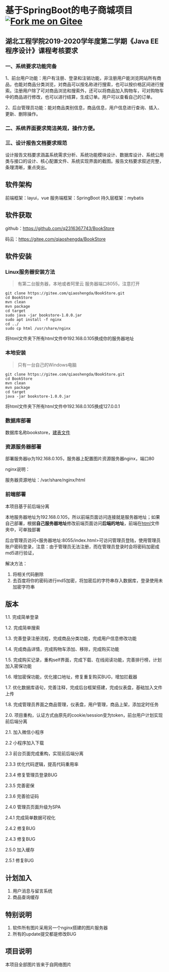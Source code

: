 # 基于SpringBoot的电子商城项目[![Fork me on Gitee](https://gitee.com/qiaoshengda/BookStore/widgets/widget_5.svg)](https://gitee.com/qiaoshengda/BookStore)

## 湖北工程学院2019-2020学年度第二学期《Java EE程序设计》课程考核要求

### 一、系统要求功能完备 

​	1、前台用户功能：用户有注册、登录和注销功能，非注册用户能浏览网站所有商品，也能对商品分类浏览，对商品可以按名称进行搜索，也可以按价格区间进行搜索。注册用户除了可对商品浏览和搜索外，还可以将商品加入购物车，可对购物车中的商品进行修改，也可以进行结算，生成订单。用户可以查看自己的订单。

​	2、后台管理员功能：能对商品类别信息，商品信息，用户信息进行查询、插入、更新、删除操作。

### 二、系统界面要求简洁美观，操作方便。

### 三、设计报告文档要求规范

设计报告文档要求涵盖系统需求分析、系统功能模块设计、数据库设计、系统公用类与接口的设计、核心配置文件、系统实现界面的截图。报告文档要求叙述完整，条理清晰，重点突出。

## 软件架构

前端框架：layui，vue
服务端框架：SpringBoot
持久层框架：mybatis

## 软件获取

github：<https://github.com/q2316367743/BookStore>

码云：<https://gitee.com/qiaoshengda/BookStore>

## 软件安装

### Linux服务器安装方法

> 有第二台服务器，本地或者阿里云
> 服务器端口8055，注意打开

```shell
git clone https://gitee.com/qiaoshengda/BookStore.git
cd BookStore
mvn clean
mvn package
cd target
sudo java -jar bookstore-1.0.0.jar
sudo apt install -f nginx
cd ../
sudo cp html /usr/share/nginx
```

将html文件夹下所有html文件中192.168.0.105换成你的服务器地址

### 本地安装

> 只有一台自己的Windows电脑

```shell
git clone https://gitee.com/qiaoshengda/BookStore.git
cd BookStore
mvn clean
mvn package
cd target
java -jar bookstore-1.0.0.jar
```

将html文件夹下所有html文件中192.168.0.105换成127.0.0.1

### 数据库部署

数据库名称bookstore，[建表文件](database/mysql.sql)

### 资源服务器部署

部署服务器ip为192.168.0.105，服务器上配置图片资源服务器nginx，端口80

nginx说明：

服务器资源地址：/var/share/nginx/html

### 前端部署

本项目基于前后端分离

本地服务器地址为192.168.0.105，所以前端页面访问连接就是服务器地址；如果自己部署，根据**自己服务器地址**修改前端页面访问**后端的地址**，前端在[html](html)文件夹中，可单独部署

后台管理员访问<服务器地址:8055/index.html>可访问管理员登陆，使用管理员账户密码登录，注意：由于管理员无法注册，而在管理员登录时会将密码加密成md5进行验证，

解决方法：

1. 将相关代码删除
2. 去百度将你的密码进行md5加密，将加密后的字符串存入数据库，登录使用未加密字符串

## 版本

1.1. 完成简单登录

1.2. 完成简单搜索

1.3. 完善登录注册流程，完成商品分类功能，完成用户信息修改功能

1.4. 完成商品详情，完成购物车添加、移除，完成购买功能

1.5. 完成购买记录，重构self界面，完成下载、在线阅读功能，完善排行榜，计划加入密保功能

1.6. 增加密保功能，优化接口地址，修复重复购买BUG，增加拦截器

1.7. 优化数据库语句，完善注释，完成后台框架搭建，完成仪表盘，基础加入文件上传

1.8. 完成管理员界面之商品管理，仪表盘，用户管理，商品上架，添加定时任务

2.0. 项目重构，认证方式由原先的cookie/session变为token，前台用户计划实现前后端分离

2.1. 加入微信小程序

2.2 小程序加入下载

2.3 前台页面完成重构，实现前后端分离

2.3.3 优化代码逻辑，提高代码重用率

2.3.4 修复管理员登录BUG

2.3.5 完善密保

2.3.6 完善验证码

2.4.0 管理员页面升级为SPA

2.4.1 完成简单数据可视化

2.4.2 修复BUG

2.4.3 修复BUG

2.5.0 加入缓存

2.5.1 修复BUG

## 计划加入

1. 用户消息与留言系统
2. 商品查询缓存

## 特别说明

1. 软件所有图片采用另一个nginx搭建的图片服务器
2. 所有的update提交都是修改BUG

## 项目说明

本项目全部图片皆来于自网络图片